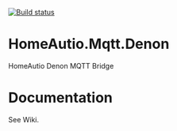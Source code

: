 [![Build status](https://ci.appveyor.com/api/projects/status/hwmt9gujy057wibt/branch/master?svg=true)](https://ci.appveyor.com/project/i8beef/homeautio-mqtt-denon/branch/master)

# HomeAutio.Mqtt.Denon
HomeAutio Denon MQTT Bridge

# Documentation
See Wiki.